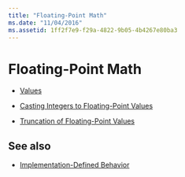 ```yaml
---
title: "Floating-Point Math"
ms.date: "11/04/2016"
ms.assetid: 1ff2f7e9-f29a-4822-9b05-4b4267e80ba3
---
```

# Floating-Point Math

- [Values](../c-language/values.md)

- [Casting Integers to Floating-Point Values](../c-language/casting-integers-to-floating-point-values.md)

- [Truncation of Floating-Point Values](../c-language/truncation-of-floating-point-values.md)

## See also

- [Implementation-Defined Behavior](../c-language/implementation-defined-behavior.md)
